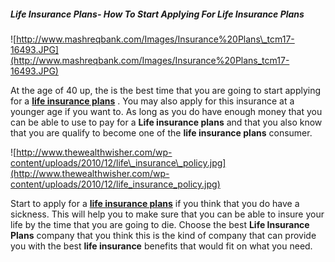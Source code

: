 ##### Life Insurance Plans- How To Start Applying For Life Insurance Plans

![http://www.mashreqbank.com/Images/Insurance%20Plans\_tcm17-16493.JPG](http://www.mashreqbank.com/Images/Insurance%20Plans_tcm17-16493.JPG)

At the age of 40 up, the is the best time that you are going to start
applying for a **[life insurance
plans](http://www.lifeinsuranceplans.com.au/)** . You may also apply for
this insurance at a younger age if you want to. As long as you do have
enough money that you can be able to use to pay for a **Life insurance
plans** and that you also know that you are qualify to become one of the
**life insurance plans** consumer.

![http://www.thewealthwisher.com/wp-content/uploads/2010/12/life\_insurance\_policy.jpg](http://www.thewealthwisher.com/wp-content/uploads/2010/12/life_insurance_policy.jpg)

Start to apply for a **[life insurance
plans](http://www.lifeinsuranceplans.com.au/)** if you think that you do
have a sickness. This will help you to make sure that you can be able to
insure your life by the time that you are going to die. Choose the best
**Life Insurance Plans** company that you think this is the kind of
company that can provide you with the best **life insurance** benefits
that would fit on what you need.
